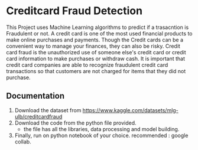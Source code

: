 # Creditcard Fraud Detection

This Project uses Machine Learning algorithms to predict if a trasacntion is Fraudulent or not. A credit card is one of the most used financial products to make online purchases and
payments. Though the Credit cards can be a convenient way to manage your finances, they can
also be risky. Credit card fraud is the unauthorized use of someone else's credit card or credit
card information to make purchases or withdraw cash.
It is important that credit card companies are able to recognize fraudulent credit card
transactions so that customers are not charged for items that they did not purchase.

## Documentation

1. Download the dataset from https://www.kaggle.com/datasets/mlg-ulb/creditcardfraud
2. Download the code from the python file provided.
    - the file has all the libraries, data processing and model building.
3. Finally, run on python notebook of your choice. recommended : google collab.

